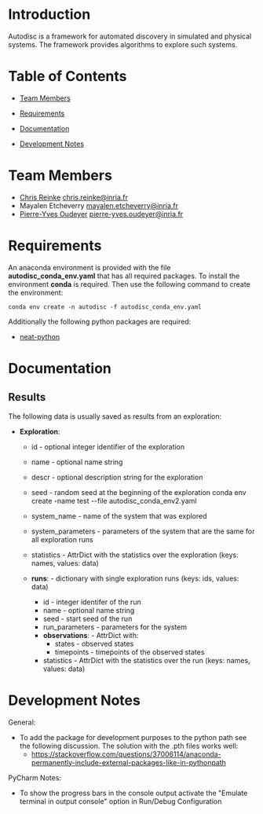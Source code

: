 
# Introduction

Autodisc is a framework for automated discovery in simulated and physical systems.
The framework provides algorithms to explore such systems.



# Table of Contents

* [Team Members](#team-members)

* [Requirements](#requirements)

* [Documentation](#documentation)

* [Development Notes](#dev_notes)



# <a name="team-members"></a>Team Members

* [Chris Reinke](http:www.scirei.net) <chris.reinke@inria.fr>
* Mayalen Etcheverry <mayalen.etcheverry@inria.fr>
* [Pierre-Yves Oudeyer](http://www.pyoudeyer.com/) <pierre-yves.oudeyer@inria.fr>



# <a name="requirements"></a>Requirements

An anaconda environment is provided with the file **autodisc_conda_env.yaml** that has all required packages.
To install the environment **conda** is required.
Then use the following command to create the environment:

`conda env create -n autodisc -f autodisc_conda_env.yaml`

Additionally the following python packages are required:
* [neat-python](https://github.com/CodeReclaimers/neat-python) 


# <a name="documentation"></a>Documentation

## <a name="dev_notes"></a>Results

The following data is usually saved as results from an exploration:

* **Exploration**:
    * id - optional integer identifier of the exploration
    * name - optional name string
    * descr - optional description string for the exploration
    * seed - random seed at the beginning of the exploration
conda env create -name test --file autodisc_conda_env2.yaml 

    * system_name - name of the system that was explored
    * system_parameters - parameters of the system that are the same for all exploration runs 
    * statistics - AttrDict with the statistics over the exploration (keys: names, values: data)
    * **runs**: - dictionary with single exploration runs (keys: ids, values: data)  
        * id - integer identifer of the run
        * name - optional name string
        * seed - start seed of the run
        * run_parameters - parameters for the system 
        * **observations**: - AttrDict with:
            * states - observed states
            * timepoints - timepoints of the observed states
        * statistics - AttrDict with the statistics over the run (keys: names, values: data)


# <a name="dev_notes"></a>Development Notes

General:
* To add the package for development purposes to the python path see the following discussion.
The solution with the .pth files works well:
    * https://stackoverflow.com/questions/37006114/anaconda-permanently-include-external-packages-like-in-pythonpath

PyCharm Notes:
* To show the progress bars in the console output activate the "Emulate terminal in output console" option in Run/Debug Configuration  